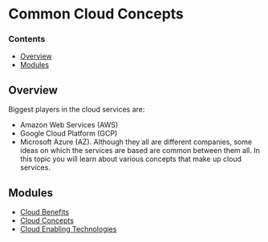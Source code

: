 # Common Cloud Concepts

<!--TOC_START-->
### Contents
- [Overview](#overview)
- [Modules](#modules)

<!--TOC_END-->
## Overview

Biggest players in the cloud services are:
- Amazon Web Services (AWS)
- Google Cloud Platform (GCP)
- Microsoft Azure (AZ).
 Although they all are different companies, some ideas on which the services are based are common between them all. In 
 this topic you will learn about various concepts that make up cloud services.
<!--MODULES_START-->
## Modules
- [Cloud Benefits](./modules/cloud-benefits)
- [Cloud Concepts](./modules/cloud-concepts)
- [Cloud Enabling Technologies](./modules/cloud-enabling-technologies)
<!--MODULES_END-->
